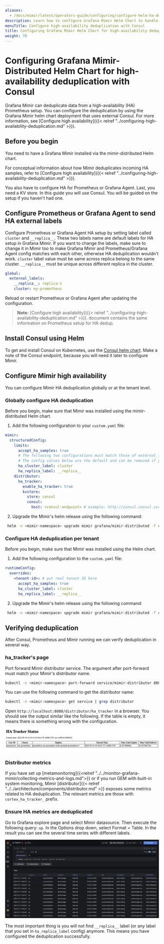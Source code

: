 ```yaml
---
aliases:
  - /docs/mimir/latest/operators-guide/configuring/configure-helm-ha-deduplication-consul/
description: Learn how to configure Grafana Mimir Helm Chart to handle HA Prometheus server deduplication with Consul.
menuTitle: Configure high-availability deduplication with Consul
title: Configuring Grafana Mimir Helm Chart for high-availability deduplication with Consul
weight: 70
---
```


# Configuring Grafana Mimir-Distributed Helm Chart for high-availability deduplication with Consul

Grafana Mimir can deduplicate data from a high-availability (HA) Prometheus setup. You can configure
the deduplication by using the Grafana Mimir helm chart deployment that uses external Consul. For more information, see [Configure high availability]({{< relref "../configuring-high-availability-deduplication.md" >}}).

## Before you begin

You need to have a Grafana Mimir installed via the mimir-distributed Helm chart.

For conceptual information about how Mimir deduplicates incoming HA samples, refer to [Configure high availability]({{< relref "../configuring-high-availability-deduplication.md" >}}).

You also have to configure HA for Prometheus or Grafana Agent. Last, you need a KV store. In this guide you will
use Consul. You will be guided on the setup if you haven't had one.

## Configure Prometheus or Grafana Agent to send HA external labels

Configure Prometheus or Grafana Agent HA setup by setting label called `cluster` and `__replica__`. These two labels
name are default labels for HA setup in Grafana Mimir. If you want to change the labels, make sure to change it in Mimir
too to make Grafana Mimir and Prometheus/Grafana Agent config matches with each other, otherwise HA deduplication
wouldn't work. `cluster` label value must be same across replica belong to the same cluster. `__replica__` must be
unique across different replica in the cluster.

```yaml
global:
  external_labels:
    __replica__: replica-1
    cluster: my-prometheus
```

Reload or restart Prometheus or Grafana Agent after updating the configuration.

> **Note:** [Configure high availability]({{< relref "../configuring-high-availability-deduplication.md" >}}).
> document contains the same information on Prometheus setup for HA dedup.

## Install Consul using Helm

To get and install Consul on Kubernetes, use the [Consul helm chart](https://github.com/hashicorp/consul-k8s/tree/main/charts/consul).
Make a note of the Consul endpoint, because you will need it later to configure Mimir.

## Configure Mimir high availability

You can configure Mimir HA deduplication globally or at the tenant level.

### Globally configure HA deduplication

Before you begin, make sure that Mimir was installed using the mimir-distributed Helm chart.

1. Add the following configuration to your `custom.yaml` file:

```yaml
mimir:
  structuredConfig:
    limits:
      accept_ha_samples: true
      # The following two configurations must match those of external_labels in Prometheus
      # The config values below are the default and can be removed if you don't want to override to a new value
      ha_cluster_label: cluster
      ha_replica_label: __replica__
    distributor:
      ha_tracker:
        enable_ha_tracker: true
        kvstore:
          store: consul
          consul:
            host: <consul-endpoint> # example: http://consul.consul.svc.cluster.local:8500
```

2. Upgrade the Mimir's helm release using the following command:

```bash
 helm -n <mimir-namespace> upgrade mimir grafana/mimir-distributed -f custom.yaml
```

### Configure HA deduplication per tenant

Before you begin, make sure that Mimir was installed using the Helm chart.

1. Add the following configuration to the `custom.yaml` file:

```yaml
runtimeConfig:
  overrides:
    <tenant-id>: # put real tenant ID here
      accept_ha_samples: true
      ha_cluster_label: cluster
      ha_replica_label: __replica__
```

2. Upgrade the Mimir's helm release using the following command:

```bash
 helm -n <mimir-namespace> upgrade mimir grafana/mimir-distributed -f custom.yaml
```

## Verifying deduplication

After Consul, Prometheus and Mimir running we can verify deduplication in several way.

### ha_tracker's page

Port forward Mimir distributor service. The argument after port-forward must
match your Mimir's distributor name.

```bash
kubectl -n <mimir-namespace> port-forward service/mimir-distributor 8080:8080
```

You can use the following command to get the distributor name:

```bash
kubectl -n <mimir-namespace> get service | grep distributor
```

Open `http://localhost:8080/distributor/ha_tracker` in a browser. You should see the output similar like the following.
If the table is empty, it means there is something wrong with the configuration.

![HA Tracker status](ha-tracker-status.png)

### Distributor metrics

If you have set up [metamonitoring]{{<relref "../../monitor-grafana-mimir/collecting-metrics-and-logs.md">}} or if you
run GEM with built-in system monitoring,
Mimir [distributor]{{< relref "../../architecture/components/distributor.md" >}}
exposes some metrics related to HA deduplication. The relevant metrics are those with `cortex_ha_tracker_` prefix.

### Ensure HA metrics are deduplicated

Go to Grafana explore page and select Mimir datasource. Then execute the following query: `up`. In the Options drop down,
select Format = Table. In the result you can see the several time series with different labels.

![Verify deduplication](verify-deduplication.png)

The most important thing is you will not find `__replica__` label (or any label that you set in `ha_replica_label`
config) anymore. This means you have configured the deduplication successfully.

